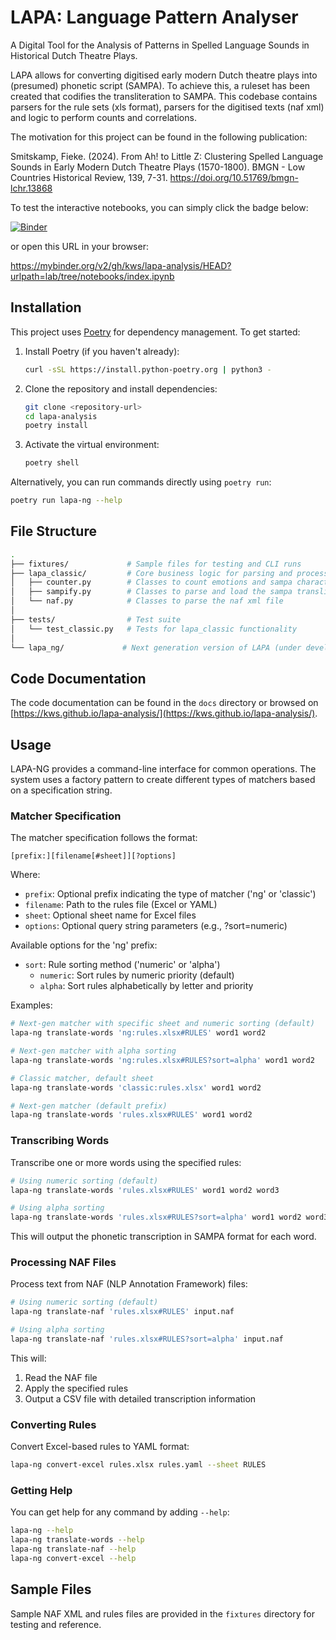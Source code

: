 # LAPA: Language Pattern Analyser

A Digital Tool for the Analysis of Patterns in Spelled Language Sounds in Historical Dutch Theatre Plays.

LAPA allows for converting digitised early modern Dutch theatre plays into (presumed) phonetic script (SAMPA). To achieve this, a ruleset has been created that codifies the transliteration to SAMPA. This codebase contains parsers for the rule sets (xls format), parsers for the digitised texts (naf xml) and logic to perform counts and correlations.

The motivation for this project can be found in the following publication:

Smitskamp, Fieke. (2024). From Ah! to Little Z: Clustering Spelled Language Sounds in Early Modern Dutch Theatre Plays (1570-1800). BMGN - Low Countries Historical Review, 139, 7-31. https://doi.org/10.51769/bmgn-lchr.13868

To test the interactive notebooks, you can simply click the badge below:

[![Binder](https://mybinder.org/badge_logo.svg)](https://mybinder.org/v2/gh/kws/lapa-analysis/HEAD?urlpath=lab/tree/notebooks/index.ipynb)

or open this URL in your browser:

https://mybinder.org/v2/gh/kws/lapa-analysis/HEAD?urlpath=lab/tree/notebooks/index.ipynb

## Installation

This project uses [Poetry](https://python-poetry.org/) for dependency management. To get started:

1. Install Poetry (if you haven't already):

   ```bash
   curl -sSL https://install.python-poetry.org | python3 -
   ```

2. Clone the repository and install dependencies:

   ```bash
   git clone <repository-url>
   cd lapa-analysis
   poetry install
   ```

3. Activate the virtual environment:

   ```bash
   poetry shell
   ```

Alternatively, you can run commands directly using `poetry run`:

```bash
poetry run lapa-ng --help
```

## File Structure

```bash
.
├── fixtures/             # Sample files for testing and CLI runs
├── lapa_classic/         # Core business logic for parsing and processing
│   ├── counter.py        # Classes to count emotions and sampa characters
│   ├── sampify.py        # Classes to parse and load the sampa transliteration dictionary
│   └── naf.py            # Classes to parse the naf xml file
│
├── tests/                # Test suite
│   └── test_classic.py   # Tests for lapa_classic functionality
│
└── lapa_ng/             # Next generation version of LAPA (under development)
```

## Code Documentation

The code documentation can be found in the `docs` directory or browsed on [https://kws.github.io/lapa-analysis/](https://kws.github.io/lapa-analysis/).

## Usage

LAPA-NG provides a command-line interface for common operations. The system uses a factory pattern to create different types of matchers based on a specification string.

### Matcher Specification

The matcher specification follows the format:

    [prefix:][filename[#sheet]][?options]

Where:
- `prefix`: Optional prefix indicating the type of matcher ('ng' or 'classic')
- `filename`: Path to the rules file (Excel or YAML)
- `sheet`: Optional sheet name for Excel files
- `options`: Optional query string parameters (e.g., ?sort=numeric)

Available options for the 'ng' prefix:
- `sort`: Rule sorting method ('numeric' or 'alpha')
  - `numeric`: Sort rules by numeric priority (default)
  - `alpha`: Sort rules alphabetically by letter and priority

Examples:
```bash
# Next-gen matcher with specific sheet and numeric sorting (default)
lapa-ng translate-words 'ng:rules.xlsx#RULES' word1 word2

# Next-gen matcher with alpha sorting
lapa-ng translate-words 'ng:rules.xlsx#RULES?sort=alpha' word1 word2

# Classic matcher, default sheet
lapa-ng translate-words 'classic:rules.xlsx' word1 word2

# Next-gen matcher (default prefix)
lapa-ng translate-words 'rules.xlsx#RULES' word1 word2
```

### Transcribing Words

Transcribe one or more words using the specified rules:

```bash
# Using numeric sorting (default)
lapa-ng translate-words 'rules.xlsx#RULES' word1 word2 word3

# Using alpha sorting
lapa-ng translate-words 'rules.xlsx#RULES?sort=alpha' word1 word2 word3
```

This will output the phonetic transcription in SAMPA format for each word.

### Processing NAF Files

Process text from NAF (NLP Annotation Framework) files:

```bash
# Using numeric sorting (default)
lapa-ng translate-naf 'rules.xlsx#RULES' input.naf

# Using alpha sorting
lapa-ng translate-naf 'rules.xlsx#RULES?sort=alpha' input.naf
```

This will:
1. Read the NAF file
2. Apply the specified rules
3. Output a CSV file with detailed transcription information

### Converting Rules

Convert Excel-based rules to YAML format:

```bash
lapa-ng convert-excel rules.xlsx rules.yaml --sheet RULES
```

### Getting Help

You can get help for any command by adding `--help`:

```bash
lapa-ng --help
lapa-ng translate-words --help
lapa-ng translate-naf --help
lapa-ng convert-excel --help
```

## Sample Files

Sample NAF XML and rules files are provided in the `fixtures` directory for testing and reference.

